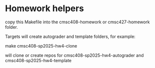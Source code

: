 # Homework helpers

copy this Makefile into the cmsc408-homework  or cmsc427-homework folder.

Targets will create autograder and template folders, for example:

make cmsc408-sp2025-hw4-clone

will clone or create repos for cmsc408-sp2025-hw4-autograder and cmsc408-sp2025-hw4-template
